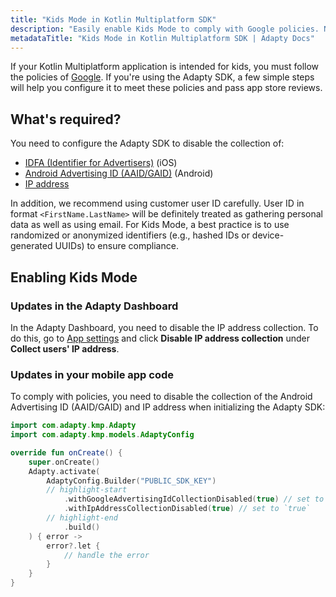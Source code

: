 ```yaml
---
title: "Kids Mode in Kotlin Multiplatform SDK"
description: "Easily enable Kids Mode to comply with Google policies. No GAID or ad data collected in Kotlin Multiplatform SDK."
metadataTitle: "Kids Mode in Kotlin Multiplatform SDK | Adapty Docs"
---
```


If your Kotlin Multiplatform application is intended for kids, you must follow the policies of [Google](https://support.google.com/googleplay/android-developer/answer/9893335). If you're using the Adapty SDK, a few simple steps will help you configure it to meet these policies and pass app store reviews.

## What's required?

You need to configure the Adapty SDK to disable the collection of:

- [IDFA (Identifier for Advertisers)](https://en.wikipedia.org/wiki/Identifier_for_Advertisers) (iOS)
- [Android Advertising ID (AAID/GAID)](https://support.google.com/googleplay/android-developer/answer/6048248) (Android)
- [IP address](https://www.ftc.gov/system/files/ftc_gov/pdf/p235402_coppa_application.pdf)

In addition, we recommend using customer user ID carefully. User ID in format `<FirstName.LastName>` will be definitely treated as gathering personal data as well as using email. For Kids Mode, a best practice is to use randomized or anonymized identifiers (e.g., hashed IDs or device-generated UUIDs) to ensure compliance.

## Enabling Kids Mode

### Updates in the Adapty Dashboard

In the Adapty Dashboard, you need to disable the IP address collection. To do this, go to [App settings](https://app.adapty.io/settings/general) and click **Disable IP address collection** under **Collect users' IP address**.

### Updates in your mobile app code

To comply with policies, you need to disable the collection of the Android Advertising ID (AAID/GAID) and IP address when initializing the Adapty SDK:

```kotlin showLineNumbers
import com.adapty.kmp.Adapty
import com.adapty.kmp.models.AdaptyConfig

override fun onCreate() {
    super.onCreate()
    Adapty.activate(
        AdaptyConfig.Builder("PUBLIC_SDK_KEY")
        // highlight-start
            .withGoogleAdvertisingIdCollectionDisabled(true) // set to `true`
            .withIpAddressCollectionDisabled(true) // set to `true`
        // highlight-end
            .build()
    ) { error ->
        error?.let {
            // handle the error
        }
    }
}
```